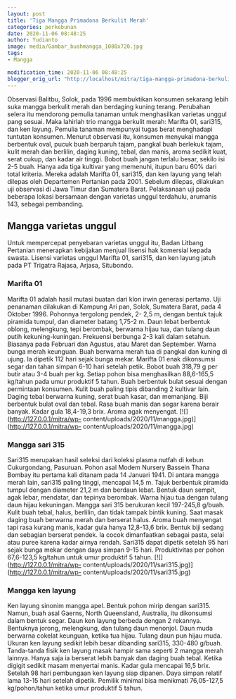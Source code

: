 ```yaml
---
layout: post
title: 'Tiga Mangga Primadona Berkulit Merah'
categories: perkebunan
date: 2020-11-06 08:48:25
author: Yudianto
image: media/Gambar_buahmangga_1080x720.jpg
tags:
- Mangga

modification_time: 2020-11-06 08:48:25
blogger_orig_url: "http://localhost/mitra/tiga-mangga-primadona-berkulit-merah.html"
---
```


Observasi Balitbu, Solok, pada 1996 membuktikan konsumen sekarang lebih suka
mangga berkulit merah dan berdaging kuning terang. Perubahan selera itu
mendorong pemulia tanaman untuk menghasilkan varietas unggul pang sesuai. Maka
lahirlah trio mangga berkulit merah: Marifta 01, sari315, dan ken layung.
Pemulia tanaman mempunyai tugas berat menghadapi tuntutan konsumen. Menurut
observasi itu, konsumen menyukai mangga berbentuk oval, pucuk buah berparuh
tajam, pangkal buah berlekuk tajam, kulit merah dan berlilin, daging kuning,
tebal, dan manis, aroma sedikit kuat, serat cukup, dan kadar air tinggi. Bobot
buah jangan terlalu besar, sekilo isi 2-5 buah. Hanya ada tiga kultivar yang
memenuhi, itupun baru 60% dari total kriteria. Mereka adalah Marifta 01,
sari315, dan ken layung yang telah dilepas oleh Departemen Pertanian pada
2001. Sebelum dilepas, dilakukan uji observasi di Jawa Timur dan Sumatera
Barat. Pelaksanaan uji pada beberapa lokasi bersamaan dengan varietas unggul
terdahulu, arumanis 143, sebagai pembanding.

## Mangga varietas unggul

Untuk mempercepat penyebaran varietas unggul itu, Badan Litbang Pertanian
menerapkan kebijakan menjual lisensi hak komersial kepada swasta. Lisensi
varietas unggul Marifta 01, sari315, dan ken layung jatuh pada PT Trigatra
Rajasa, Arjasa, Situbondo.

### Marifta 01

Marifta 01 adalah hasil mutasi buatan dari klon irwin generasi pertama. Uji
penanaman dilakukan di Kampung Ari pan, Solok, Sumatera Barat, pada 4 Oktober
1996. Pohonnya tergolong pendek, 2- 2,5 m, dengan bentuk tajuk piramida
tumpul, dan diameter batang 1,75-2 m. Daun lebat berbentuk oblong, melengkung,
tepi berombak, berwarna hijau tua, dan tulang daun putih kekuning-kuningan.
Frekuensi berbunga 2-3 kali dalam setahun. Biasanya pada Februari dan Agustus,
atau Maret dan September. Warna bunga merah keunguan. Buah berwarna merah tua
di pangkal dan kuning di ujung. Ia dipetik 112 hari sejak bunga mekar. Marifta
01 enak dikonsumsi segar dan tahan simpan 6-10 hari setelah petik. Bobot buah
318,79 g per butir atau 3-4 buah per kg. Setiap pohon bisa menghasilkan
88,6-165,5 kg/tahun pada umur produktif 5 tahun. Buah berbentuk bulat sesuai
dengan permintaan konsumen. Kulit buah paling tipis dibanding 2 kultivar lain.
Daging tebal berwarna kuning, serat buah kasar, dan memanjang. Biji berbentuk
bulat oval dan tebal. Rasa buah manis dan segar karena berair banyak. Kadar
gula 18,4-19,3 brix. Aroma agak menyengat. [![](http://127.0.0.1/mitra/wp-
content/uploads/2020/11/mangga.jpg)](http://127.0.0.1/mitra/wp-
content/uploads/2020/11/mangga.jpg)

### Mangga sari 315

Sari315 merupakan hasil seleksi dari koleksi plasma nutfah di kebun
Cukurgondang, Pasuruan. Pohon asal Modem Nursery Bassein Thana Bombay itu
pertama kali ditanam pada 14 Januari 1941. Di antara mangga merah lain,
sari315 paling tinggi, mencapai 14,5 m. Tajuk berbentuk piramida tumpul dengan
diameter 21,2 m dan berdaun lebat. Bentuk daun sempit, agak lebar, mendatar,
dan tepinya berombak. Warna hijau tua dengan tulang daun hijau kekuningan.
Mangga sari 315 berukuran kecil 197-245,8 g/buah. Kulit buah tebal, halus,
berlilin, dan tidak tampak bintik kuning. Saat masak daging buah berwarna
merah dan berserat halus. Aroma buah menyengat tapi rasa kurang manis, kadar
gula hanya 12,8-13,6 brix. Bentuk biji sedang dan sebagian berserat pendek. Ia
cocok dimanfaatkan sebagai pasta, selai atau puree karena kadar airnya rendah.
Sari315 dapat dipetik setelah 95 hari sejak bunga mekar dengan daya simpan
9-15 hari. Produktivitas per pohon 67,6-123,5 kg/tahun untuk umur produktif 5
tahun. [![](http://127.0.0.1/mitra/wp-
content/uploads/2020/11/sari315.jpg)](http://127.0.0.1/mitra/wp-
content/uploads/2020/11/sari315.jpg)

### Mangga ken layung

Ken layung sinonim mangga apel. Bentuk pohon mirip dengan sari315. Namun, buah
asal Gaerns, North Queensland, Australia, itu dikonsumsi dalam bentuk segar.
Daun ken layung berbeda dengan 2 rekannya. Bentuknya jorong, melengkung, dan
tulang daun menonjol. Daun muda berwarna cokelat keunguan, ketika tua hijau.
Tulang daun pun hijau muda. Ukuran ken layung sedikit lebih besar dibanding
sari315, 330-480 g/buah. Tanda-tanda fisik ken layung masak hampir sama
seperti 2 mangga merah lainnya. Hanya saja ia berserat lebih banyak dan daging
buah tebal. Ketika digigit sedikit masam menyertai manis. Kadar gula mencapai
16,5 brix. Setelah 98 hari pembungaan ken layung siap dipanen. Daya simpan
relatif lama 13-15 hari setelah dipetik. Pemilik minimal bisa menikmati
76,05-127,5 kg/pohon/tahun ketika umur produktif 5 tahun.


